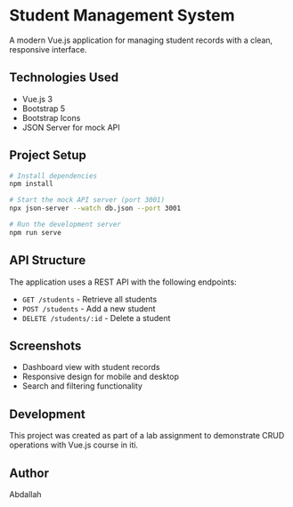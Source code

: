 # Student Management System

A modern Vue.js application for managing student records with a clean, responsive interface.


## Technologies Used

- Vue.js 3
- Bootstrap 5
- Bootstrap Icons
- JSON Server for mock API

## Project Setup

```bash
# Install dependencies
npm install

# Start the mock API server (port 3001)
npx json-server --watch db.json --port 3001

# Run the development server
npm run serve
```

## API Structure

The application uses a REST API with the following endpoints:

- `GET /students` - Retrieve all students
- `POST /students` - Add a new student
- `DELETE /students/:id` - Delete a student

## Screenshots

- Dashboard view with student records
- Responsive design for mobile and desktop
- Search and filtering functionality

## Development

This project was created as part of a lab assignment to demonstrate CRUD operations with Vue.js course in iti.

## Author

Abdallah
